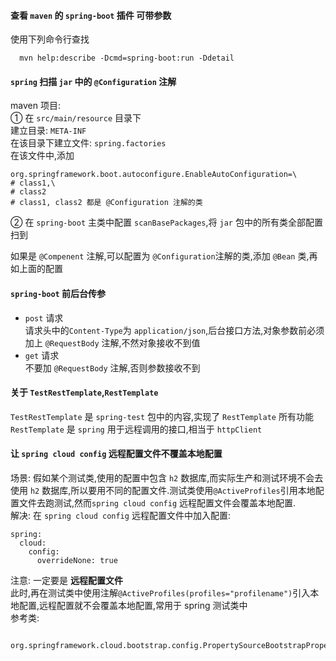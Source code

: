 #### 查看 `maven` 的 `spring-boot` 插件 可带参数
使用下列命令行查找
```
  mvn help:describe -Dcmd=spring-boot:run -Ddetail
```

#### `spring` 扫描 `jar` 中的 `@Configuration` 注解
maven 项目:  
① 在 `src/main/resource` 目录下  
建立目录: `META-INF`  
在该目录下建立文件: `spring.factories`   
在该文件中,添加
```
org.springframework.boot.autoconfigure.EnableAutoConfiguration=\
# class1,\
# class2
# class1, class2 都是 @Configuration 注解的类
```
② 在 `spring-boot` 主类中配置 `scanBasePackages`,将 `jar` 包中的所有类全部配置扫到

如果是 ``@Compenent`` 注解,可以配置为 `@Configuration`注解的类,添加 `@Bean` 类,再如上面的配置

#### `spring-boot` 前后台传参
- `post` 请求  
  请求头中的`Content-Type`为 `application/json`,后台接口方法,对象参数前必须加上 `@RequestBody` 注解,不然对象接收不到值  
- `get` 请求   
  不要加 `@RequestBody` 注解,否则参数接收不到

#### 关于 `TestRestTemplate`,`RestTemplate`
`TestRestTemplate` 是 `spring-test` 包中的内容,实现了 `RestTemplate` 所有功能  
`RestTemplate` 是 `spring` 用于远程调用的接口,相当于 `httpClient`

#### 让 `spring cloud config` 远程配置文件不覆盖本地配置
场景: 假如某个测试类,使用的配置中包含 `h2` 数据库,而实际生产和测试环境不会去使用 `h2` 数据库,所以要用不同的配置文件.测试类使用`@ActiveProfiles`引用本地配置文件去跑测试,然而`spring cloud config` 远程配置文件会覆盖本地配置.  
解决: 在 `spring cloud config` 远程配置文件中加入配置:
```
spring:
  cloud:
    config:
      overrideNone: true
```
注意: 一定要是 **远程配置文件**  
此时,再在测试类中使用注解`@ActiveProfiles(profiles="profilename")`引入本地配置,远程配置就不会覆盖本地配置,常用于 spring 测试类中  
参考类:
```
  org.springframework.cloud.bootstrap.config.PropertySourceBootstrapProperties
```
